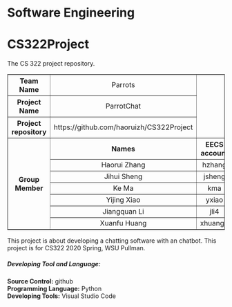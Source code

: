 # Software Engineering
# CS322Project
The CS 322 project repository.<br>
<table border="1">
<tr>
<th width="180px" border="1" align="center">Team Name</th>
<td width="350px" border="1" align="center">Parrots</td>
</tr>
<tr>
<th align="center">Project Name</th>
<td align="center">ParrotChat</td>
</tr>
<tr>
<th align="center">Project repository</th>
<td align="center">https://github.com/haoruizh/CS322Project</td>
</tr>
<tr>
<th rowspan="7" align="center">Group Member</th>
<th align="center">Names</th>
<th width="350px" border="1" align="center">EECS account</th>
</tr>
  <tr>
    <td align="center"> Haorui Zhang</td>
    <td align="center"> hzhang</td>
  </tr>
  <tr>
    <td align="center"> Jihui Sheng</td>
    <td align="center"> jsheng</td>
  </tr>
  <tr>
    <td align="center"> Ke Ma</td>
    <td align="center"> kma</td>
  </tr>
  <tr>
    <td align="center"> Yijing Xiao</td>
    <td align="center"> yxiao</td>
  </tr>
  <tr>
    <td align="center"> Jiangquan Li</td>
    <td align="center"> jli4</td>
  </tr>
  <tr>
    <td align="center"> Xuanfu Huang</td>
    <td align="center"> xhuang1</td>
  </tr>
</tr>
</table>
This project is about developing a chatting software with an chatbot. This project is for CS322 2020 Spring, WSU Pullman.<br>
<h5>Developing Tool and Language:</h5>
<b>Source Control:</b> github<br>
<b>Programming Language:</b> Python<br>
<b>Developing Tools:</b> Visual Studio Code<br>
